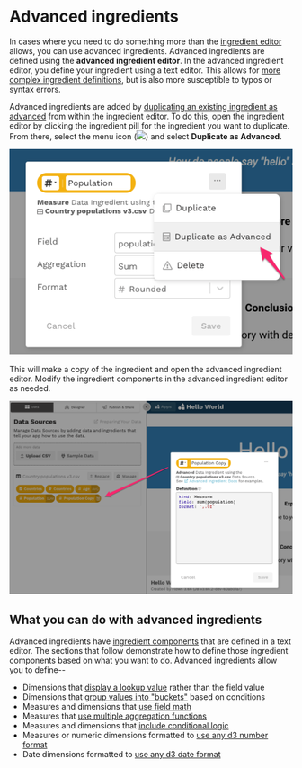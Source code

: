 # Advanced ingredients

In cases where you need to do something more than the [ingredient editor](../adding-ingredients/#ingredient-editor) allows, you can use advanced ingredients. Advanced ingredients are defined using the **advanced ingredient editor**. In the advanced ingredient editor, you define your ingredient using a text editor. This allows for [more complex ingredient definitions](./#what-you-can-do-with-advanced-ingredients), but is also more susceptible to typos or syntax errors. 

Advanced ingredients are added by [duplicating an existing ingredient as advanced](./#duplicating-an-existing-ingredient-as-advanced-from-within-the-ingredients-editor) from within the ingredient editor. To do this, open the ingredient editor by clicking the ingredient pill for the ingredient you want to duplicate. From there, select the menu icon \(![](../../../.gitbook/assets/ellipsis-h-solid.svg)\) and select **Duplicate as Advanced**. 

![Select Duplicate as Advanced to create an advanced ingredient](../../../.gitbook/assets/image%20%28213%29.png)

This will make a copy of the ingredient and open the advanced ingredient editor. Modify the ingredient components in the advanced ingredient editor as needed. 

![Duplicate ingredient created with advanced ingredient editor](../../../.gitbook/assets/image%20%28216%29.png)

## What you can do with advanced ingredients

Advanced ingredients have [ingredient components](../adding-ingredients/ingredient-components.md) that are defined in a text editor. The sections that follow demonstrate how to define those ingredient components based on what you want to do. Advanced ingredients allow you to define--

* Dimensions that [display a lookup value](lookup-dimensions.md) rather than the field value
* Dimensions that [group values into "buckets"](bucketed-dimensions.md) based on conditions 
* Measures and dimensions that [use field math](advanced-formulas.md#field-math)
* Measures that [use multiple aggregation functions](advanced-formulas.md#multiple-aggregate-functions)
* Measures and dimensions that [include conditional logic](advanced-formulas.md#conditional-logic)
* Measures or numeric dimensions formatted to [use any d3 number format](advanced-formats.md#advanced-number-formats)
* Date dimensions formatted to [use any d3 date format](advanced-formats.md#advanced-date-formats)

